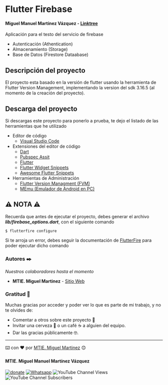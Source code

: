 # Flutter Firebase

#### Miguel Manuel Martínez Vázquez - [Linktree](https://linktr.ee/eltresm)

Aplicación para el testo del servicio de firebase

- Autenticación (Athentication)
- Almacenamiento (Storage)
- Base de Datos (Firestore Dataabase)

## Descripción del proyecto

El proyecto esta basado en la versión de flutter usando la herramienta de Flutter Version Management, implementando la version del sdk 3.16.5 (al momento de la creación del proyecto).


## Descarga del proyecto

Si descargas este proyecto para ponerlo a prueba, te dejo el listado de las herramientas que he utilizado

- Editor de código
  - [Visual Studio Code](https://code.visualstudio.com/download)
- Extensiones del editor de código
  - [Dart](https://marketplace.visualstudio.com/items?itemName=Dart-Code.dart-code)
  - [Pubspec Assit](https://marketplace.visualstudio.com/items?itemName=jeroen-meijer.pubspec-assist)
  - [Flutter](https://marketplace.visualstudio.com/items?itemName=Dart-Code.flutter)
  - [Flutter Widget Snippets](https://marketplace.visualstudio.com/items?itemName=alexisvt.flutter-snippets)
  - [Awesome Flutter Snippets](https://marketplace.visualstudio.com/items?itemName=Nash.awesome-flutter-snippets)
- Herramientas de Administración
  - [Flutter Version Managment (FVM)](https://fvm.app/es/)
  - [MEmu (Emulador de Android en PC)](https://www.memuplay.com/es/)

## ⚠️ **NOTA** ⚠️
Recuerda que antes de ejecutar el proyecto, debes generar el archivo **_lib/firebase_options.dart_**, con el siguiente comando

```
$ flutterfire configure
```
Si te arroja un error, debes seguir la documentación de [FlutterFire](https://firebase.flutter.dev/docs/cli) para poder ejecutar dicho comando

### Autores ✒️

_Nuestros colaboradores hasta el momento_

- **MTIE. Miguel Martinez** - [Sitio Web](https://mmartinezdev.com)


### Gratitud 🎁

Muchas gracias por acceder y poder ver lo que es parte de mi trabajo, y no te olvides de:

- Comentar a otros sobre este proyecto 📢
- Invitar una cerveza 🍺 o un café ☕ a alguien del equipo.
- Dar las gracias públicamente 🤓.

---

⌨️ con ❤️ por [MTIE. Miguel Martinez](https://github.com/djmai) 😊

#### MTIE. Miguel Manuel Martínez Vázquez

[![donate](https://www.paypalobjects.com/es_ES/i/btn/btn_donate_SM.gif)](https://paypal.me/IngMiguelMartinez?locale.x=es_XC)  [![Whatsapp](https://img.shields.io/badge/WhatsApp-25D366?style=for-the-badge&logo=whatsapp&logoColor=white)](https://wa.link/7trr5f)     ![YouTube Channel Views](https://img.shields.io/youtube/channel/views/UCs-r-rohe5U2qoxI-m0QZIg) ![YouTube Channel Subscribers](https://img.shields.io/youtube/channel/subscribers/UCs-r-rohe5U2qoxI-m0QZIg)